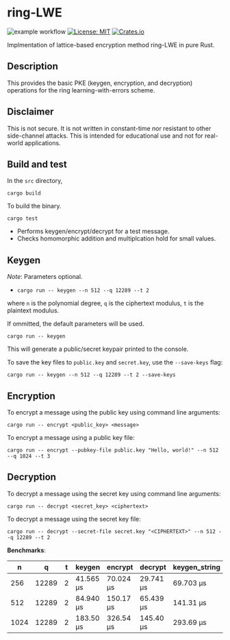 # ring-LWE

![example workflow](https://github.com/jacksonwalters/lattice-based-rust/actions/workflows/basic.yml/badge.svg)
[![License: MIT](https://img.shields.io/badge/License-MIT-brightgreen.svg)](https://opensource.org/licenses/MIT)
[![Crates.io](https://img.shields.io/crates/v/ring-lwe.svg)](https://crates.io/crates/ring-lwe)

Implmentation of lattice-based encryption method ring-LWE in pure Rust.

## Description

This provides the basic PKE (keygen, encryption, and decryption) operations for the ring learning-with-errors scheme.

## Disclaimer

This is not secure. It is not written in constant-time nor resistant to other side-channel attacks. This is intended for educational use and not for real-world applications.

## Build and test

 In the `src` directory,

`cargo build`

To build the binary.

`cargo test`

- Performs keygen/encrypt/decrypt for a test message.
- Checks homomorphic addition and multiplcation hold for small values.

## Keygen

_Note_: Parameters optional.

- `cargo run -- keygen --n 512 --q 12289 --t 2`

where `n` is the polynomial degree, `q` is the ciphertext modulus, `t` is the plaintext modulus.

If ommitted, the default parameters will be used.

`cargo run -- keygen`

This will generate a public/secret keypair printed to the console. 

To save the key files to `public.key` and `secret.key`, use the `--save-keys` flag:

`cargo run -- keygen --n 512 --q 12289 --t 2 --save-keys`

## Encryption

To encrypt a message using the public key using command line arguments:

`cargo run -- encrypt <public_key> <message>`

To encrypt a message using a public key file:

`cargo run -- encrypt --pubkey-file public.key "Hello, world!" --n 512 --q 1024 --t 3`

## Decryption

To decrypt a message using the secret key using command line arguments:

`cargo run -- decrypt <secret_key> <ciphertext>`

To decrypt a message using the secret key file:

`cargo run -- decrypt --secret-file secret.key "<CIPHERTEXT>" --n 512 --q 12289 --t 2`

**Benchmarks**:

| n    | q     | t | keygen    | encrypt   | decrypt   | keygen_string | encrypt_string | decrypt_string |
|------|-------|---|-----------|-----------|-----------|---------------|----------------|----------------|
| 256  | 12289 | 2 | 41.565 µs | 70.024 µs | 29.741 µs | 69.703 µs     | 99.181 µs      | 43.751 µs      |
| 512  | 12289 | 2 | 84.940 µs | 150.17 µs | 65.439 µs | 141.31 µs     | 210.94 µs      | 95.640 µs      |
| 1024 | 12289 | 2 | 183.50 µs | 326.54 µs | 145.40 µs | 293.69 µs     | 445.11 µs      | 200.24 µs      |